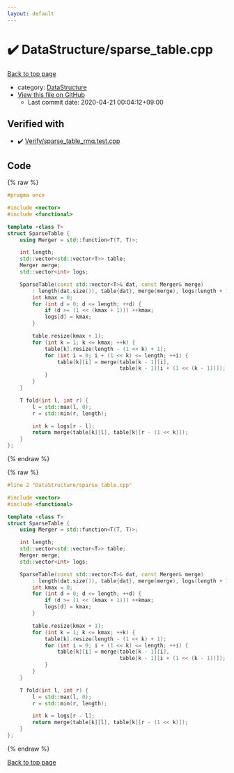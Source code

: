```yaml
---
layout: default
---
```


<!-- mathjax config similar to math.stackexchange -->
<script type="text/javascript" async
  src="https://cdnjs.cloudflare.com/ajax/libs/mathjax/2.7.5/MathJax.js?config=TeX-MML-AM_CHTML">
</script>
<script type="text/x-mathjax-config">
  MathJax.Hub.Config({
    TeX: { equationNumbers: { autoNumber: "AMS" }},
    tex2jax: {
      inlineMath: [ ['$','$'] ],
      processEscapes: true
    },
    "HTML-CSS": { matchFontHeight: false },
    displayAlign: "left",
    displayIndent: "2em"
  });
</script>

<script type="text/javascript" src="https://cdnjs.cloudflare.com/ajax/libs/jquery/3.4.1/jquery.min.js"></script>
<script src="https://cdn.jsdelivr.net/npm/jquery-balloon-js@1.1.2/jquery.balloon.min.js" integrity="sha256-ZEYs9VrgAeNuPvs15E39OsyOJaIkXEEt10fzxJ20+2I=" crossorigin="anonymous"></script>
<script type="text/javascript" src="../../assets/js/copy-button.js"></script>
<link rel="stylesheet" href="../../assets/css/copy-button.css" />


# :heavy_check_mark: DataStructure/sparse_table.cpp

<a href="../../index.html">Back to top page</a>

* category: <a href="../../index.html#5e248f107086635fddcead5bf28943fc">DataStructure</a>
* <a href="{{ site.github.repository_url }}/blob/master/DataStructure/sparse_table.cpp">View this file on GitHub</a>
    - Last commit date: 2020-04-21 00:04:12+09:00




## Verified with

* :heavy_check_mark: <a href="../../verify/Verify/sparse_table_rmq.test.cpp.html">Verify/sparse_table_rmq.test.cpp</a>


## Code

<a id="unbundled"></a>
{% raw %}
```cpp
#pragma once

#include <vector>
#include <functional>

template <class T>
struct SparseTable {
    using Merger = std::function<T(T, T)>;

    int length;
    std::vector<std::vector<T>> table;
    Merger merge;
    std::vector<int> logs;

    SparseTable(const std::vector<T>& dat, const Merger& merge)
        : length(dat.size()), table{dat}, merge(merge), logs(length + 1) {
        int kmax = 0;
        for (int d = 0; d <= length; ++d) {
            if (d >= (1 << (kmax + 1))) ++kmax;
            logs[d] = kmax;
        }

        table.resize(kmax + 1);
        for (int k = 1; k <= kmax; ++k) {
            table[k].resize(length - (1 << k) + 1);
            for (int i = 0; i + (1 << k) <= length; ++i) {
                table[k][i] = merge(table[k - 1][i],
                                    table[k - 1][i + (1 << (k - 1))]);
            }
        }
    }

    T fold(int l, int r) {
        l = std::max(l, 0);
        r = std::min(r, length);

        int k = logs[r - l];
        return merge(table[k][l], table[k][r - (1 << k)]);
    }
};

```
{% endraw %}

<a id="bundled"></a>
{% raw %}
```cpp
#line 2 "DataStructure/sparse_table.cpp"

#include <vector>
#include <functional>

template <class T>
struct SparseTable {
    using Merger = std::function<T(T, T)>;

    int length;
    std::vector<std::vector<T>> table;
    Merger merge;
    std::vector<int> logs;

    SparseTable(const std::vector<T>& dat, const Merger& merge)
        : length(dat.size()), table{dat}, merge(merge), logs(length + 1) {
        int kmax = 0;
        for (int d = 0; d <= length; ++d) {
            if (d >= (1 << (kmax + 1))) ++kmax;
            logs[d] = kmax;
        }

        table.resize(kmax + 1);
        for (int k = 1; k <= kmax; ++k) {
            table[k].resize(length - (1 << k) + 1);
            for (int i = 0; i + (1 << k) <= length; ++i) {
                table[k][i] = merge(table[k - 1][i],
                                    table[k - 1][i + (1 << (k - 1))]);
            }
        }
    }

    T fold(int l, int r) {
        l = std::max(l, 0);
        r = std::min(r, length);

        int k = logs[r - l];
        return merge(table[k][l], table[k][r - (1 << k)]);
    }
};

```
{% endraw %}

<a href="../../index.html">Back to top page</a>

